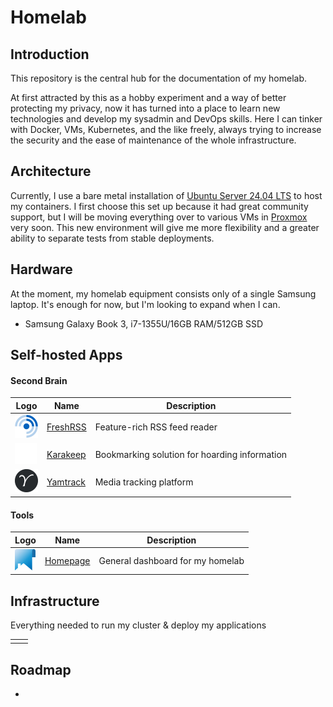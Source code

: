# Homelab

## Introduction
This repository is the central hub for the documentation of my homelab.

At first attracted by this as a hobby experiment and a way of better protecting my privacy, now it has turned into a place to learn new technologies and develop my sysadmin and DevOps skills. Here I can tinker with Docker, VMs, Kubernetes, and the like freely, always trying to increase the security and the ease of maintenance of the whole infrastructure.
## Architecture
Currently, I use a bare metal installation of [Ubuntu Server 24.04 LTS](https://ubuntu.com/server) to host my containers. I first choose this set up because it had great community support, but I will be moving everything over to various VMs in [Proxmox](https://proxmox.com/en/) very soon. This new environment will give me more flexibility and a greater ability to separate tests from stable deployments.
## Hardware
At the moment, my homelab equipment consists only of a single Samsung laptop. It's enough for now, but I'm looking to expand when I can.
- Samsung Galaxy Book 3, i7-1355U/16GB RAM/512GB SSD
## Self-hosted Apps
#### Second Brain

| Logo                                                                                        | Name                                              | Description                                   |
| ------------------------------------------------------------------------------------------- | ------------------------------------------------- | --------------------------------------------- |
| ![](./images/37freshrss.png) | [FreshRSS](https://freshrss.org/)                 | Feature-rich RSS feed reader                  |
| ![](./images/35karakeep.png) | [Karakeep](https://karakeep.app/)                 | Bookmarking solution for hoarding information |
| ![](./images/37yamtrack.png) | [Yamtrack](https://github.com/FuzzyGrim/Yamtrack) | Media tracking platform                       |

#### Tools

| Logo                                                                                        | Name                                 | Description                      |
| ------------------------------------------------------------------------------------------- | ------------------------------------ | -------------------------------- |
| ![](./images/33homepage.png) | [Homepage](https://gethomepage.dev/) | General dashboard for my homelab |

## Infrastructure

Everything needed to run my cluster & deploy my applications

|     |     |
| --- | --- |
|     |     |

## Roadmap
- 
